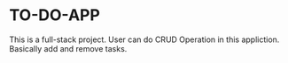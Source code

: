 # TO-DO-APP
This is a full-stack project. User can do CRUD Operation in this appliction. Basically add and remove tasks.

